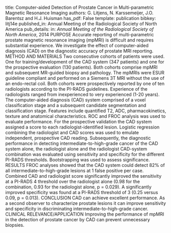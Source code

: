 title: Computer-aided Detection of Prostate Cancer in Multi-parametric Magnetic Resonance Imaging
authors: G. Litjens, N. Karssemeijer, J.O. Barentsz and H.J. Huisman
has_pdf: False
template: publication
bibkey: litj14e
published_in: Annual Meeting of the Radiological Society of North America
pub_details: in: <i>Annual Meeting of the Radiological Society of North America</i>, 2014
PURPOSE Accurate reporting of multi-parametric prostate magnetic resonance imaging (mpMRI) is difficult and requires substantial experience. We investigate the effect of computer-aided diagnosis (CAD) on the diagnostic accuracy of prostate MRI reporting. METHOD AND MATERIALS Two consecutive cohorts of patients were used. One for training/development of the CAD system (347 patients) and one for the prospective evaluation (130 patients). Both cohorts comprise mpMRI and subsequent MR-guided biopsy and pathology. The mpMRIs were ESUR guideline compliant and performed on a Siemens 3T MRI without the use of an endo-rectal coil. Both cohorts were prospectively reported by one of ten radiologists according to the PI-RADS guidelines. Experience of the radiologists ranged from inexperienced to very experienced (1-20 years). The computer-aided diagnosis (CAD) system comprised of a voxel classification stage and a subsequent candidate segmentation and classification stage. Features include quantified T2, ADC, pharmacokinetics, texture and anatomical characteristics. ROC and FROC analysis was used to evaluate performance. For the prospective validation the CAD system assigned a score to each radiologist-identified lesion. Logistic regression combining the radiologist and CAD scores was used to emulate independent, prospective CAD reading. Subsequently, the diagnostic performance in detecting intermediate-to-high-grade cancer of the CAD system alone, the radiologist alone and the radiologist CAD-system combination was evaluated using sensitivity and specificity for the different PI-RADS thresholds. Bootstrapping was used to assess significance. RESULTS FROC analyses showed that the CAD system could detect 82% of all intermediate-to-high-grade lesions at 1 false positive per case. Combined CAD and radiologist score significantly improved the sensitivity at a PI-RADS 4 threshold over the radiologist alone (0.98 for the combination, 0.93 for the radiologist alone, p = 0.029). A significantly improved specificity was found at a PI-RADS threshold of 3 (0.25 versus 0.09, p = 0.013). CONCLUSION CAD can achieve excellent performance. As a second observer to characterize prostate lesions it can improve sensitivity and specificity in discriminating intermediate-to-high-grade cancer. CLINICAL RELEVANCE/APPLICATION Improving the performance of mpMRI in the detection of prostate cancer by CAD can prevent unnecessary biopsies.

